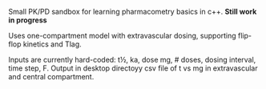 Small PK/PD sandbox for learning pharmacometry basics in c++.
**Still work in progress**

Uses one-compartment model with extravascular dosing, supporting flip-flop kinetics and Tlag. 

Inputs are currently hard-coded: t½, ka, dose mg, # doses, dosing interval, time step, F. 
Output in desktop directoyy csv file of t vs mg in extravascular and central compartment. 
